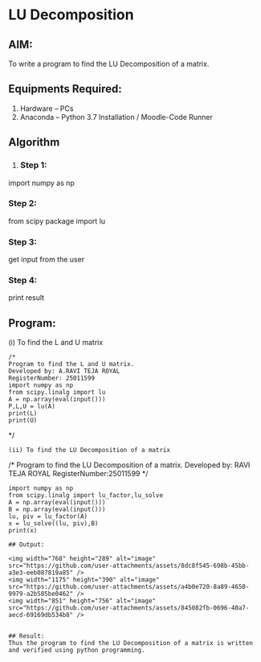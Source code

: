 # LU Decomposition 

## AIM:
To write a program to find the LU Decomposition of a matrix.

## Equipments Required:
1. Hardware – PCs
2. Anaconda – Python 3.7 Installation / Moodle-Code Runner

## Algorithm
1. ### Step 1:
import numpy as np
### Step 2:
from scipy package import lu
### Step 3:
get input from the user
### Step 4:
print result
## Program:
(i) To find the L and U matrix
```
/*
Program to find the L and U matrix.
Developed by: A.RAVI TEJA ROYAL
RegisterNumber: 25011599
import numpy as np
from scipy.linalg import lu
A = np.array(eval(input()))
P,L,U = lu(A)
print(L)
print(U)
```
*/
```
(ii) To find the LU Decomposition of a matrix
```
/*
Program to find the LU Decomposition of a matrix.
Developed by: RAVI TEJA ROYAL
RegisterNumber:25011599 
*/
```# To print X matrix (solution to the equations)
import numpy as np
from scipy.linalg import lu_factor,lu_solve
A = np.array(eval(input()))
B = np.array(eval(input()))
lu, piv = lu_factor(A)
x = lu_solve((lu, piv),B)
print(x)

## Output:

<img width="768" height="289" alt="image" src="https://github.com/user-attachments/assets/8dc8f545-698b-45bb-a3e3-eeb087819a85" />
<img width="1175" height="390" alt="image" src="https://github.com/user-attachments/assets/a4b0e720-8a89-4650-9979-a2b585be0462" />
<img width="851" height="756" alt="image" src="https://github.com/user-attachments/assets/845082fb-0696-40a7-aecd-69169db534b8" />


## Result:
Thus the program to find the LU Decomposition of a matrix is written and verified using python programming.

